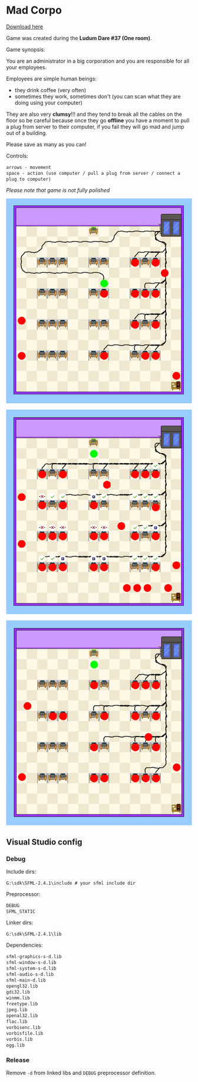# Mad Corpo

[Download here](exe/MadCorpoGame.zip?raw=true)

Game was created during the **Ludum Dare #37 (One room)**.

Game synopsis:

You are an administrator in a big corporation and you are responsible for all your employees.

Employees are simple human beings:
- they drink coffee (very often)
- sometimes they work, sometimes don't (you can scan what they are doing using your computer)

They are also very **clumsy**!!! and they tend to break all the cables on the floor so be careful because once they go **offline** you have a moment to pull a plug from server to their computer, if you fail they will go mad and jump out of a building.

Please save as many as you can!


Controls:
```
arrows - movement
space - action (use computer / pull a plug from server / connect a plug to computer)
```

*Please note that game is not fully polished*


![1](screenshots/1.png?raw=true)

![2](screenshots/2.png?raw=true)

![3](screenshots/3.png?raw=true)

## Visual Studio config

### Debug

Include dirs:

```
G:\sdk\SFML-2.4.1\include # your sfml include dir
```

Preprocessor:

```
DEBUG
SFML_STATIC
```

Linker dirs:
```
G:\sdk\SFML-2.4.1\lib
```

Dependencies:
```
sfml-graphics-s-d.lib
sfml-window-s-d.lib
sfml-system-s-d.lib
sfml-audio-s-d.lib
sfml-main-d.lib
opengl32.lib
gdi32.lib
winmm.lib
freetype.lib
jpeg.lib
openal32.lib
flac.lib
vorbisenc.lib
vorbisfile.lib
vorbis.lib
ogg.lib
```

### Release

Remove `-d` from linked libs and `DEBUG` preprocessor definition.
